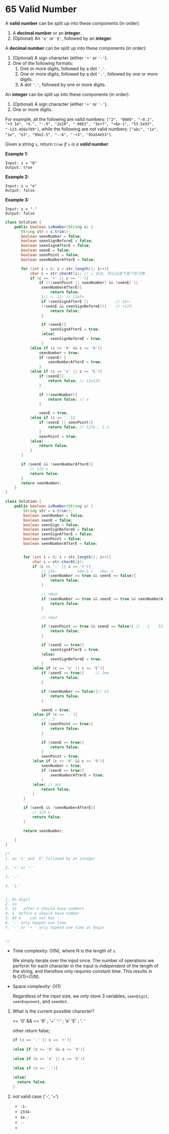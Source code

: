 # 65 Valid Number

A **valid number** can be split up into these components (in order):

1. A **decimal number** or an **integer**.
2. (Optional) An `'e'` or `'E'`, followed by an **integer**.

A **decimal number** can be split up into these components (in order):

1. (Optional) A sign character (either `'+'` or `'-'`).
2. One of the following formats:
   1. One or more digits, followed by a dot `'.'`.
   2. One or more digits, followed by a dot `'.'`, followed by one or more digits.
   3. A dot `'.'`, followed by one or more digits.

An **integer** can be split up into these components (in order):

1. (Optional) A sign character (either `'+'` or `'-'`).
2. One or more digits.

For example, all the following are valid numbers: `["2", "0089", "-0.1", "+3.14", "4.", "-.9", "2e10", "-90E3", "3e+7", "+6e-1", "53.5e93", "-123.456e789"]`, while the following are not valid numbers: `["abc", "1a", "1e", "e3", "99e2.5", "--6", "-+3", "95a54e53"]`.

Given a string `s`, return `true` *if* `s` *is a **valid number***.

 

**Example 1:**

```
Input: s = "0"
Output: true
```

**Example 2:**

```
Input: s = "e"
Output: false
```

**Example 3:**

```
Input: s = "."
Output: false
```

 

```java
class Solution {
    public boolean isNumber(String s) {
       String str = s.trim();
       boolean seenNumber = false;
       boolean seenSignBeforeE = false;
       boolean seenSignAfterE = false;
       boolean seenE = false;
       boolean seenPoint = false;
       boolean seenNumberAfterE = false;

       for (int i = 0; i < str.length(); i++){
           char c = str.charAt(i); // i 会动, 所以记录下是个好习惯
           if (c == '+' || c == '-'){
               if (((seenPoint || seenNumber) && !seenE) || 
                seenNumberAfterE){
                    return false;
                }//.+, 12- // 12e5+
                if (seenSignAfterE ||            // 1e+- 
                (!seenE && seenSignBeforeE)){    // +123-
                    return false;
                }

                if (seenE){
                    seenSignAfterE = true;
                }else{
                    seenSignBeforeE = true;
                }
           }else if (c >= '0' && c <= '9'){
               seenNumber = true;
               if (seenE) { 
                   seenNumberAfterE = true;
               }
           }else if (c == 'e' || c == 'E'){
               if (seenE){
                   return false; // 12e12E
               }

               if (!seenNumber){
                   return false; // e
               }

               seenE = true;
           }else if (c == '.'){
               if (seenE || seenPoint){
                   return false; // 123e., 1.2.
               }
               seenPoint = true;
           }else{
               return false;
           }
       } 

       if (seenE && !seenNumberAfterE){
           // 123 e
           return false;
       }
       return seenNumber;
    }
}
```



```java
class Solution {
    public boolean isNumber(String s) {
        String str = s.trim();
        boolean seenNumber = false;
        boolean seenE = false;
        boolean seenSign = false;
        boolean seenSignBeforeE = false;
        boolean seenSignAfterE = false;
        boolean seenPoint = false;
        boolean seenNumberAfterE = false;


        for (int i = 0; i < str.length(); i++){
            char c = str.charAt(i);
            if (c == '-' || c == '+'){
                // 234-         +6e-1 √   +6e- x
                if (seenNumber == true && seenE == false){
                    return false;
                }

                // +6e3-
                if (seenNumber == true && seenE == true && seenNumberAfterE == true){
                    return false;
                }

                // +6e3 

                if (seenPoint == true && seenE == false){ // .-1    53.5e93 
                    return false;
                }

                if (seenE == true){
                    seenSignAfterE = true;
                }else{
                    seenSignBeforeE = true;
                }
            }else if (c == 'e' || c == 'E'){
                if (seenE == true){     // 2ee
                    return false;
                }

                if (seenNumber == false){// e3
                    return false;
                }

                seenE = true;
            }else if (c == '.'){
                // ..2
                if (seenPoint == true){
                    return false;
                }

                if (seenE == true){
                    return false;
                }
                seenPoint = true;
            }else if (c >= '0' && c <= '9'){
                seenNumber = true;
                if (seenE == true){
                    seenNumberAfterE = true;
                }
            }else{ // abc 
                return false;
            }
        }

        if (seenE && !seenNumberAfterE){
            // 123 e
            return false;
        }

        return seenNumber;
        
    }
}

/*
1. an 'e' and 'E' followed by an integer

2. '+' or '-'

3. '.'

4. '1.'


1. No digit 
2. 1a     
3. 1e   after e should have numbers
4. e  before e should have number
5. 99 e    can not has '.'
6. '-' only happen one time
7. '-' or '+ ' only hapend one time at begin
 

*/

```



- Time complexity: O(N), where N is the length of `s`.

  We simply iterate over the input once. The number of operations we perform for each character in the input is *independent* of the length of the string, and therefore only requires constant time. This results in N⋅O(1)=*O*(*N*).

- Space complexity: O(1)

  Regardless of the input size, we only store 3 variables, `seenDigit`, `seenExponent`, and `seenDot`.



1. What is the current possible character?

   \>= '0'   && <= '9'    ;    '+' '-' ; 'e' 'E' ; '. '

   other return false;

   ```java
   if (c == '-' || c == '+'){
     
   }else if (c >= '0' && c <= '9'){
     
   }else if (c == 'e' || c == 'E'){
     
   }else if (c == '.'){
     
   }else{
     return false;
   }
   ```

2. not valid case ('-', '+')

   * `-1-`
   * `2334-`
   * `1e.-`
   * `.-`
   * 
